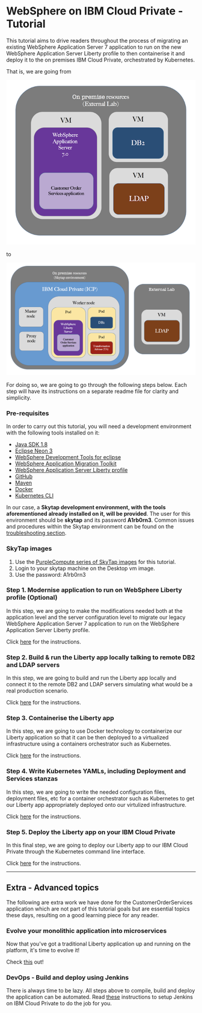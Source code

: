 # WebSphere on IBM Cloud Private - Tutorial

This tutorial aims to drive readers throughout the process of migrating an existing WebSphere Application Server 7 application to run on the new WebSphere Application Server Liberty profile to then containerise it and deploy it to the on premises IBM Cloud Private, orchestrated by Kubernetes.

That is, we are going from

![Diagram 1](/static/imgs/diagram/diagram1.png)

to

![Diagram 2](/static/imgs/diagram/diagram2.png)

For doing so, we are going to go through the following steps below. Each step will have its instructions on a separate readme file for clarity and simplicity.

### Pre-requisites

In order to carry out this tutorial, you will need a development environment with the following tools installed on it:

* [Java SDK 1.8](http://www.oracle.com/technetwork/java/javase/downloads/jdk8-downloads-2133151.html)
* [Eclipse Neon 3](http://www.eclipse.org/downloads/packages/eclipse-ide-java-ee-developers/neon3)
* [WebSphere Development Tools for eclipse](https://marketplace.eclipse.org/content/ibm-websphere-application-server-v9x-developer-tools)
* [WebSphere Application Migration Toolkit](https://developer.ibm.com/wasdev/downloads/#asset/tools-WebSphere_Application_Server_Migration_Toolkit)
* [WebSphere Application Server Liberty profile](https://developer.ibm.com/wasdev/downloads/download-latest-stable-websphere-liberty-runtime/)
* [GitHub](https://help.github.com/articles/set-up-git/)
* [Maven](https://maven.apache.org/download.cgi)
* [Docker](https://docs.docker.com/engine/installation/)
* [Kubernetes CLI](https://kubernetes.io/docs/tasks/tools/install-kubectl/)

In our case, a **Skytap development environment, with the tools aforementioned already installed on it, will be provided**. The user for this environment should be **skytap** and its password **A1rb0rn3**. Common issues and procedures within the Skytap environment can be found on the [troubleshooting section](troubleshooting.md).

### SkyTap images ###

1. Use the [PurpleCompute series of SkyTap images](https://ibm-dte.mybluemix.net/ibm-cloud-private#deep-dive) for this tutorial.
2. Login to your skytap machine on the Desktop vm image.
3. Use the password: A1rb0rn3

### Step 1. Modernise application to run on WebSphere Liberty profile (Optional)

In this step, we are going to make the modifications needed both at the application level and the server configuration level to migrate our legacy WebSphere Application Server 7 application to run on the WebSphere Application Server Liberty profile.

Click [here](step1.md) for the instructions.

### Step 2. Build & run the Liberty app locally talking to remote DB2 and LDAP servers

In this step, we are going to build and run the Liberty app locally and connect it to the remote DB2 and LDAP servers simulating what would be a real production scenario.

Click [here](step2.md) for the instructions.

### Step 3. Containerise the Liberty app

In this step, we are going to use Docker technology to containerize our Liberty application so that it can be then deployed to a virtualized infrastructure using a containers orchestrator such as Kubernetes.

Click [here](step3.md) for the instructions.

### Step 4. Write Kubernetes YAMLs, including Deployment and Services stanzas

In this step, we are going to write the needed configuration files, deployment files, etc for a container orchestrator such as Kubernetes to get our Liberty app appropriately deployed onto our virtulized infrastructure.

Click [here](step4.md) for the instructions.

### Step 5. Deploy the Liberty app on your IBM Cloud Private

In this final step, we are going to deploy our Liberty app to our IBM Cloud Private through the Kubernetes command line interface.

Click [here](step5.md) for the instructions.

------------------------------------------------------------------------

## Extra - Advanced topics

The following are extra work we have done for the CustomerOrderServices application which are not part of this tutorial goals but are essential topics these days, resulting on a good learning piece for any reader.

### Evolve your monolithic application into microservices

Now that you've got a traditional Liberty application up and running on the platform, it's time to evolve it!

Check [this](extra.md) out!

### DevOps - Build and deploy using Jenkins

There is always time to be lazy. All steps above to compile, build and deploy the application can be automated.
Read [these](DevOps/DevOps.md) instructions to setup Jenkins on IBM Cloud Private to do the job for you.
